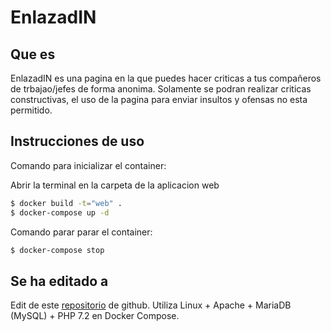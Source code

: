 # EnlazadIN
## Que es
EnlazadIN es una pagina en la que puedes hacer criticas a tus compañeros de trbajao/jefes de forma anonima.
Solamente se podran realizar criticas constructivas, el uso de la pagina para enviar insultos y ofensas no esta permitido.
## Instrucciones de uso
Comando para inicializar el container:
    
Abrir la terminal en la carpeta de la aplicacion web
```bash
$ docker build -t="web" .
$ docker-compose up -d
```

Comando parar parar el container:
```bash
$ docker-compose stop
```

## Se ha editado a  

Edit de este [repositorio](https://github.com/celsocelante/docker-lamp/issues/2) de github. 
Utiliza Linux + Apache + MariaDB (MySQL) + PHP 7.2 en Docker Compose.
